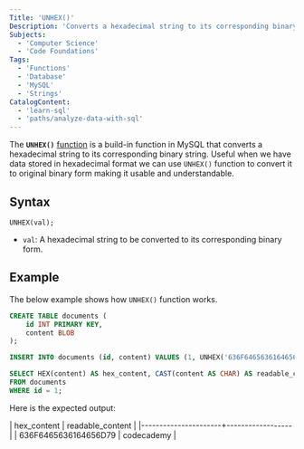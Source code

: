 ```yaml
---
Title: 'UNHEX()'
Description: 'Converts a hexadecimal string to its corresponding binary string.'
Subjects:
  - 'Computer Science'
  - 'Code Foundations'
Tags:
  - 'Functions'
  - 'Database'
  - 'MySQL'
  - 'Strings'
CatalogContent:
  - 'learn-sql'
  - 'paths/analyze-data-with-sql'
---
```


The **`UNHEX()`** [function](https://www.codecademy.com/resources/docs/mysql/built-in-functions) is a build-in function in MySQL that converts a hexadecimal string to its corresponding binary string. Useful when we have data stored in hexadecimal format we can use `UNHEX()` function to convert it to original binary form making it usable and understandable.

## Syntax

```pseudo
UNHEX(val);
```

- `val`: A hexadecimal string to be converted to its corresponding binary form.

## Example

The below example shows how `UNHEX()` function works.

```sql
CREATE TABLE documents (
    id INT PRIMARY KEY,
    content BLOB
);

INSERT INTO documents (id, content) VALUES (1, UNHEX('636F6465636164656D79'));

SELECT HEX(content) AS hex_content, CAST(content AS CHAR) AS readable_content
FROM documents
WHERE id = 1;
```

Here is the expected output:

| hex_content          | readable_content |
|----------------------+------------------|
| 636F6465636164656D79 | codecademy       |
